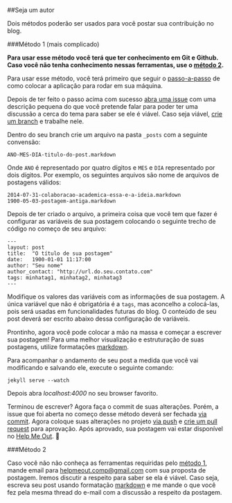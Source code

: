 [markdown]: http://daringfireball.net/projects/markdown/syntax

##Seja um autor

Dois métodos poderão ser usados para você postar sua contribuição no blog.

###Método 1 (mais complicado)

**Para usar esse método você terá que ter conhecimento em Git e Github. Caso você não tenha conhecimento nessas ferramentas, use o [método 2](https://github.com/vinimdocarmo/help-me-out/blob/master/CONTRIBUTING.md#m%C3%A9todo-2).**

Para usar esse método, você terá primeiro que seguir o [passo-a-passo](https://github.com/vinimdocarmo/help-me-out#passo-a-passo) de como colocar a aplicação para rodar em sua máquina.

Depois de ter feito o passo acima com sucesso [abra uma issue](https://help.github.com/articles/creating-an-issue) com uma descrição pequena do que você pretende falar para poder ter uma discussão a cerca do tema para saber se ele é viável. Caso seja viável, [crie um branch](https://help.github.com/articles/creating-and-deleting-branches-within-your-repository#creating-a-branch) e trabalhe nele.

Dentro do seu branch crie um arquivo na pasta `_posts` com a seguinte convensão:

```
ANO-MES-DIA-titulo-do-post.markdown
```

Onde `ANO` é representado por quatro dígitos e `MES` e `DIA` representado por dois dígitos. Por exemplo, os seguintes arquivos são nome de arquivos de postagens válidos:

```
2014-07-31-colaboracao-academica-essa-e-a-ideia.markdown
1900-05-03-postagem-antiga.markdown
```

Depois de ter criado o arquivo, a primeira coisa que você tem que fazer é configurar as variáveis de sua postagem colocando o seguinte trecho de código no começo de seu arquivo:

```
---
layout: post
title:  "O título de sua postagem"
date:   1900-01-01 11:17:00
author: "Seu nome"
author_contact: "http://url.do.seu.contato.com"
tags: minhatag1, minhatag2, minhatag3
---
```

Modifique os valores das variáveis com as informações de sua postagem. A única variável que não é obrigatória é a `tags`, mas aconcelho a colocá-las, pois será usadas em funcionalidades futuras do blog. O conteúdo de seu post deverá ser escrito abaixo dessa configuração de variáveis.

Prontinho, agora você pode colocar a mão na massa e começar a escrever sua postagem! Para uma melhor visualização e estruturação de suas postagens, utilize formatações [markdown][markdown].

Para acompanhar o andamento de seu post a medida que você vai modificando e salvando ele, execute o seguinte comando:

```
jekyll serve --watch
```
 
 Depois abra _localhost:4000_ no seu browser favorito.
 
 Terminou de escrever? Agora faça o commit de suas alterações. Porém, a issue que foi aberta no começo desse método deverá ser fechada [via commit](https://help.github.com/articles/closing-issues-via-commit-messages). Agora coloque suas alterações no projeto [via push](https://help.github.com/articles/pushing-to-a-remote) e [crie um pull request](https://help.github.com/articles/creating-a-pull-request) para aprovação. Após aprovado, sua postagem vai estar disponível no [Help Me Out](https://help.github.com/articles/creating-a-pull-request). :tada:
 
###Método 2
 
Caso você não não conheça as ferramentas requiridas pelo [método 1](https://github.com/vinimdocarmo/help-me-out/blob/master/CONTRIBUTING.md#m%C3%A9todo-1-mais-complicado), mande email para <a href="mali:helpmeout.comp@gmail.com">helpmeout.comp@gmail.com</a> com sua proposta de postagem. Iremos discutir a respeito para saber se ela é viável. Caso seja, escreva seu post usando formatação [markdown][markdown] e me mande o que você fez pela mesma thread do e-mail com a discussão a respeito da postagem.
